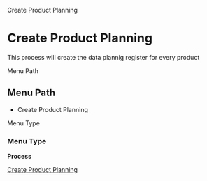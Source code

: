 
Create Product Planning
# Create Product Planning


This process will create the data plannig register for every product

Menu Path
## Menu Path



- Create Product Planning

Menu Type
### Menu Type

**Process**


[Create Product Planning](../../functional-guide/window/process-pp_product_planning.md)